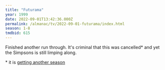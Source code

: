 ```yaml
---
title: "Futurama"
year: 1999
date: 2022-09-01T13:42:36.000Z
permalink: /almanac/tv/2022-09-01-futurama/index.html
season: 1-8
tmdbid: 615
---
```


Finished another run through. It's criminal that this was cancelled* and yet the Simpsons is still limping along. 

\* it is [getting another season](https://deadline.com/2022/03/john-dimaggio-return-futurama-revival-hulu-bendergate-1234968435/)
